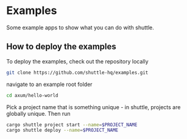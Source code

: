 # Examples

Some example apps to show what you can do with shuttle.

## How to deploy the examples

To deploy the examples, check out the repository locally

```bash
git clone https://github.com/shuttle-hq/examples.git
```

navigate to an example root folder

```bash
cd axum/hello-world
```

Pick a project name that is something unique - in shuttle,
projects are globally unique. Then run

```bash
cargo shuttle project start --name=$PROJECT_NAME
cargo shuttle deploy --name=$PROJECT_NAME
```
